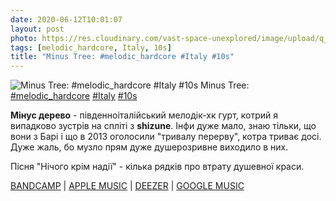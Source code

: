 ```yaml
---
date: 2020-06-12T10:01:07
layout: post
photo: https://res.cloudinary.com/vast-space-unexplored/image/upload/q_auto,dpr_auto,w_auto/photos/photo_993_12-06-2020_10-01-07.jpg
tags: [melodic_hardcore, Italy, 10s]
title: "Minus Tree: #melodic_hardcore #Italy #10s"
---
```

![Minus Tree: #melodic_hardcore #Italy #10s](https://res.cloudinary.com/vast-space-unexplored/image/upload/q_auto,dpr_auto,w_auto/photos/photo_993_12-06-2020_10-01-07.jpg)
Minus Tree: [#melodic_hardcore](/tags/#melodic_hardcore) [#Italy](/tags/#Italy) [#10s](/tags/#10s)

**Мінус дерево** - південноіталійський мелодік-хк гурт, котрий я випадково зустрів на спліті з **shizune**. Інфи дуже мало, знаю тільки, що вони з Барі і що в 2013 оголосили &quot;тривалу перерву&quot;, котра триває досі. Дуже жаль, бо музло прям дуже душерозривне виходило в них.

Пісня &quot;Нічого крім надії&quot; - кілька рядків про втрату душевної краси.

[BANDCAMP](https://minustree.bandcamp.com/album/individual) \| [APPLE MUSIC](https://music.apple.com/us/album/individual-ep/1506487655) \| [DEEZER](https://www.deezer.com/album/140185412?utm_source=deezer&amp;utm_content=album-140185412&amp;utm_term=1601611822_1591945100&amp;utm_medium=web) \| [GOOGLE MUSIC](https://play.google.com/music/m/Buqxaumbmh46b4yfknb7pd6tpwm?t=Individual_-_Minus_Tree)